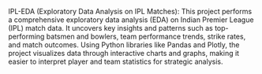 IPL-EDA (Exploratory Data Analysis on IPL Matches):
This project performs a comprehensive exploratory data analysis (EDA) on Indian Premier League (IPL) match data. It uncovers key insights and patterns such as top-performing batsmen and bowlers, team performance trends, strike rates, and match outcomes. Using Python libraries like Pandas and Plotly, the project visualizes data through interactive charts and graphs, making it easier to interpret player and team statistics for strategic analysis.
